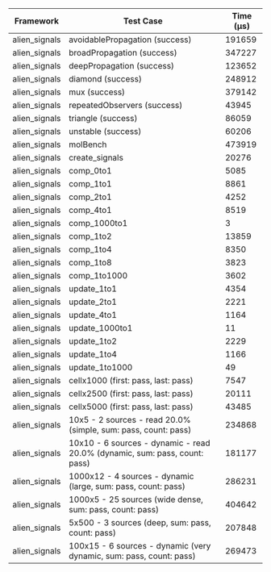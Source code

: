 | Framework | Test Case | Time (μs) |
| --- | --- | --- |
| alien_signals | avoidablePropagation (success) | 191659 |
| alien_signals | broadPropagation (success) | 347227 |
| alien_signals | deepPropagation (success) | 123652 |
| alien_signals | diamond (success) | 248912 |
| alien_signals | mux (success) | 379142 |
| alien_signals | repeatedObservers (success) | 43945 |
| alien_signals | triangle (success) | 86059 |
| alien_signals | unstable (success) | 60206 |
| alien_signals | molBench | 473919 |
| alien_signals | create_signals | 20276 |
| alien_signals | comp_0to1 | 5085 |
| alien_signals | comp_1to1 | 8861 |
| alien_signals | comp_2to1 | 4252 |
| alien_signals | comp_4to1 | 8519 |
| alien_signals | comp_1000to1 | 3 |
| alien_signals | comp_1to2 | 13859 |
| alien_signals | comp_1to4 | 8350 |
| alien_signals | comp_1to8 | 3823 |
| alien_signals | comp_1to1000 | 3602 |
| alien_signals | update_1to1 | 4354 |
| alien_signals | update_2to1 | 2221 |
| alien_signals | update_4to1 | 1164 |
| alien_signals | update_1000to1 | 11 |
| alien_signals | update_1to2 | 2229 |
| alien_signals | update_1to4 | 1166 |
| alien_signals | update_1to1000 | 49 |
| alien_signals | cellx1000 (first: pass, last: pass) | 7547 |
| alien_signals | cellx2500 (first: pass, last: pass) | 20111 |
| alien_signals | cellx5000 (first: pass, last: pass) | 43485 |
| alien_signals | 10x5 - 2 sources - read 20.0% (simple, sum: pass, count: pass) | 234868 |
| alien_signals | 10x10 - 6 sources - dynamic - read 20.0% (dynamic, sum: pass, count: pass) | 181177 |
| alien_signals | 1000x12 - 4 sources - dynamic (large, sum: pass, count: pass) | 286231 |
| alien_signals | 1000x5 - 25 sources (wide dense, sum: pass, count: pass) | 404642 |
| alien_signals | 5x500 - 3 sources (deep, sum: pass, count: pass) | 207848 |
| alien_signals | 100x15 - 6 sources - dynamic (very dynamic, sum: pass, count: pass) | 269473 |
